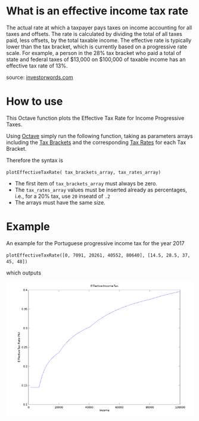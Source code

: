 # What is an effective income tax rate

The actual rate at which a taxpayer pays taxes on income accounting for all taxes and offsets. The rate is calculated by dividing the total of all taxes paid, less offsets, by the total taxable income. The effective rate is typically lower than the tax bracket, which is currently based on a progressive rate scale. For example, a person in the 28% tax bracket who paid a total of state and federal taxes of $13,000 on $100,000 of taxable income has an effective tax rate of 13%.

source: <a href="http://www.investorwords.com/17190/effective_income_tax_rate.html">investorwords.com</a>

# How to use

This Octave function plots the Effective Tax Rate for Income Progressive Taxes.

Using <a href="https://www.gnu.org/software/octave/">Octave</a> simply run the following function, taking as parameters arrays including the <a href="https://en.wikipedia.org/wiki/Tax_bracket">Tax Brackets</a> and the corresponding <a href="https://en.wikipedia.org/wiki/Tax_rate">Tax Rates</a> for each Tax Bracket.

Therefore the syntax is

`plotEffectiveTaxRate( tax_brackets_array, tax_rates_array)`

 * The first item of `tax_brackets_array` must always be zero. 
 * The `tax_rates_array` values must be inserted already as percentages, i.e., for a 20% tax, use `20` inseatd of `.2`  
 * The arrays must have the same size.

# Example

An example for the Portuguese progressive income tax for the year 2017

`plotEffectiveTaxRate([0, 7091, 20261, 40552, 80640], [14.5, 28.5, 37, 45, 48])`

which outputs

<img src="https://github.com/jfoclpf/plotEffectiveTaxRate/blob/master/graph.png?raw=true"></img>
